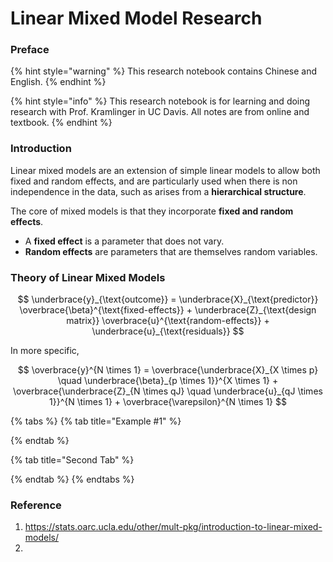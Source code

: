 # Linear Mixed Model Research

### Preface

{% hint style="warning" %}
This research notebook contains Chinese and English.
{% endhint %}

{% hint style="info" %}
This research notebook is for learning and doing research with Prof. Kramlinger in UC Davis. All notes are from online and textbook.
{% endhint %}



### Introduction

Linear mixed models are an extension of simple linear models to allow both fixed and random effects, and are particularly used when there is non independence in the data, such as arises from a **hierarchical structure**.

The core of mixed models is that they incorporate **fixed and random effects**.

* A **fixed effect** is a parameter that does not vary.
* **Random effects** are parameters that are themselves random variables.

### Theory of Linear Mixed Models

$$
\underbrace{y}_{\text{outcome}} = \underbrace{X}_{\text{predictor}} \overbrace{\beta}^{\text{fixed-effects}} + \underbrace{Z}_{\text{design matrix}} \overbrace{u}^{\text{random-effects}} + \underbrace{u}_{\text{residuals}}
$$

In more specific,

$$
\overbrace{y}^{N \times 1} = \overbrace{\underbrace{X}_{X \times p} \quad \underbrace{\beta}_{p \times 1}}^{X \times 1} + \overbrace{\underbrace{Z}_{N \times qJ} \quad \underbrace{u}_{qJ \times 1}}^{N \times 1} + \overbrace{\varepsilon}^{N \times 1}
$$

{% tabs %}
{% tab title="Example #1" %}

{% endtab %}

{% tab title="Second Tab" %}

{% endtab %}
{% endtabs %}

### Reference

1. https://stats.oarc.ucla.edu/other/mult-pkg/introduction-to-linear-mixed-models/
2.
